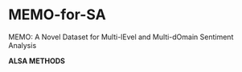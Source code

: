 # MEMO-for-SA
MEMO: A Novel Dataset for Multi-lEvel and Multi-dOmain Sentiment Analysis

**ALSA METHODS**



